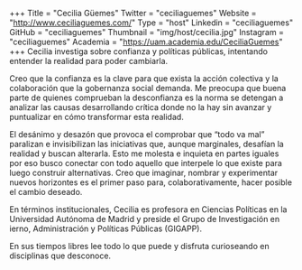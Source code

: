+++
Title = "Cecilia Güemes"
Twitter = "ceciliaguemes"
Website = "http://www.ceciliaguemes.com/"
Type = "host"
Linkedin = "ceciliaguemes"
GitHub = "ceciliaguemes"
Thumbnail = "img/host/cecilia.jpg"
Instagram = "ceciliaguemes"
Academia = "https://uam.academia.edu/CeciliaGuemes"
+++
Cecilia investiga sobre confianza y  políticas públicas, intentando entender la realidad para poder cambiarla.  
 
Creo que la confianza es la clave para que exista la acción colectiva y la colaboración que la gobernanza social demanda. Me  preocupa que buena parte de quienes comprueban la desconfianza es la norma se detengan a analizar las causas desarrollando crítica donde no la hay sin avanzar y puntualizar en cómo transformar esta realidad. 
 
El desánimo y desazón que provoca el comprobar que “todo va mal” paralizan e invisibilizan las iniciativas que, aunque marginales, desafían la realidad y buscan alterarla. Esto me molesta e inquieta en partes iguales por eso busco conectar con  todo aquello que interpele lo que existe para luego construir alternativas.  Creo que imaginar, nombrar y experimentar nuevos horizontes  es el primer paso para, colaborativamente, hacer posible el cambio deseado.
 
En términos institucionales, Cecilia es profesora en Ciencias Políticas en la Universidad Autónoma de Madrid y preside el Grupo de Investigación en ierno, Administración y Políticas Públicas (GIGAPP).
 
En sus tiempos libres lee todo lo que puede y disfruta curioseando en disciplinas que desconoce.
